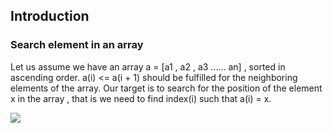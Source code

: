## Introduction

### Search element in an array

Let us assume we have an array a = [a1 , a2 , a3 ...... an] , sorted in ascending order. a(i) <= a(i + 1) should be fulfilled for the neighboring elements of the array. Our target is to search for the position of the element x in the array , that is we need to find index(i) such that a(i) = x. 


<img src="https://render.githubusercontent.com/render/math?math=e^{i %2B\pi} =x%2B1">









